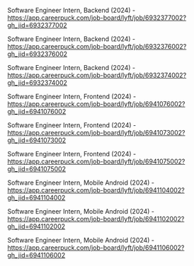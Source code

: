 Software Engineer Intern, Backend (2024) - https://app.careerpuck.com/job-board/lyft/job/6932377002?gh_jid=6932377002

Software Engineer Intern, Backend (2024) - https://app.careerpuck.com/job-board/lyft/job/6932376002?gh_jid=6932376002

Software Engineer Intern, Backend (2024) - https://app.careerpuck.com/job-board/lyft/job/6932374002?gh_jid=6932374002

Software Engineer Intern, Frontend (2024) - https://app.careerpuck.com/job-board/lyft/job/6941076002?gh_jid=6941076002

Software Engineer Intern, Frontend (2024) - https://app.careerpuck.com/job-board/lyft/job/6941073002?gh_jid=6941073002

Software Engineer Intern, Frontend (2024) - https://app.careerpuck.com/job-board/lyft/job/6941075002?gh_jid=6941075002

Software Engineer Intern, Mobile Android (2024) - https://app.careerpuck.com/job-board/lyft/job/6941104002?gh_jid=6941104002

Software Engineer Intern, Mobile Android (2024) - https://app.careerpuck.com/job-board/lyft/job/6941102002?gh_jid=6941102002

Software Engineer Intern, Mobile Android (2024) - https://app.careerpuck.com/job-board/lyft/job/6941106002?gh_jid=6941106002

